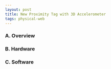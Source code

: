 ```yaml
---
layout: post
title: New Proximity Tag with 3D Accelerometer
tags: physical-web
---
```


### A. Overview

### B. Hardware

### C. Software

